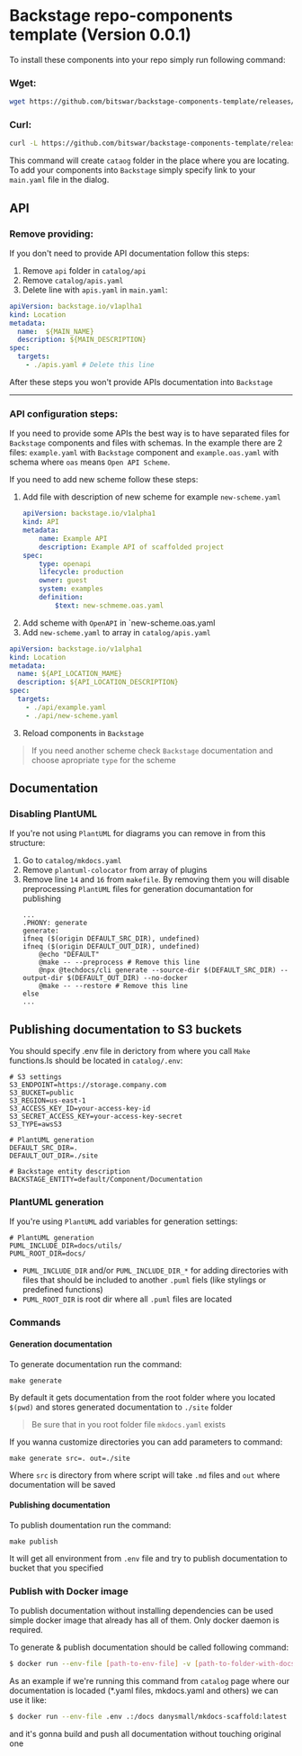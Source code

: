 # Backstage repo-components template (Version 0.0.1)

To install these components into your repo simply run following command:

### Wget:
```bash
wget https://github.com/bitswar/backstage-components-template/releases/download/0.0.1/install.sh && chmod +x install.sh && ./install.sh
```

### Curl:
```bash
curl -L https://github.com/bitswar/backstage-components-template/releases/download/0.0.1/install.sh -o install.sh && chmod +x install.sh && ./install.sh
```

This command will create `cataog` folder in the place where you are locating. To add your components into `Backstage` simply specify link to your `main.yaml` file in the dialog.

## API
### Remove providing:
If you don't need to provide API documentation follow this steps:
1. Remove `api` folder in `catalog/api`
2. Remove `catalog/apis.yaml`
3. Delete line with `apis.yaml` in `main.yaml`:
```yaml
apiVersion: backstage.io/v1aplha1
kind: Location
metadata:
  name:  ${MAIN_NAME}
  description: ${MAIN_DESCRIPTION}
spec:
  targets:
    - ./apis.yaml # Delete this line
```

After these steps you won't provide APIs documentation into `Backstage`

---
### API configuration steps:
If you need to provide some APIs the best way is to have separated files for `Backstage` components and files with schemas. In the example there are 2 files: `example.yaml` with `Backstage` component and `example.oas.yaml` with schema where `oas` means `Open API Scheme`.

If you need to add new scheme follow these steps:
1. Add file with description of new scheme for example `new-scheme.yaml`
    ```yaml
    apiVersion: backstage.io/v1alpha1
    kind: API
    metadata:
        name: Example API
        description: Example API of scaffolded project
    spec:
        type: openapi
        lifecycle: production
        owner: guest
        system: examples
        definition:
            $text: new-schmeme.oas.yaml
    ```
2. Add scheme with `OpenAPI` in `new-scheme.oas.yaml
3. Add `new-scheme.yaml` to array in `catalog/apis.yaml`
```yaml
apiVersion: backstage.io/v1alpha1
kind: Location
metadata:
  name: ${API_LOCATION_MAME}
  description: ${API_LOCATION_DESCRIPTION}
spec:
  targets:
    - ./api/example.yaml
    - ./api/new-scheme.yaml
```
3. Reload components in `Backstage`
> If you need another scheme check `Backstage` documentation and choose apropriate `type` for the scheme

## Documentation
### Disabling PlantUML
If you're not using `PlantUML` for diagrams you can remove in from this structure:
1. Go to `catalog/mkdocs.yaml`
2. Remove `plantuml-colocator` from array of plugins
3. Remove line `14` and `16` from `makefile`. By removing them you will disable preprocessing `PlantUML` files for generation documantation for publishing
    ```make
    ...
    .PHONY: generate
    generate:
    ifneq ($(origin DEFAULT_SRC_DIR), undefined)
    ifneq ($(origin DEFAULT_OUT_DIR), undefined)
        @echo "DEFAULT"
        @make -- --preprocess # Remove this line
        @npx @techdocs/cli generate --source-dir $(DEFAULT_SRC_DIR) --output-dir $(DEFAULT_OUT_DIR) --no-docker
        @make -- --restore # Remove this line
    else
    ...
    ```

## Publishing documentation to S3 buckets
You should specify .env file in derictory from where you call `Make` functions.Is should be located in `catalog/.env`:
```shell
# S3 settings
S3_ENDPOINT=https://storage.company.com
S3_BUCKET=public
S3_REGION=us-east-1
S3_ACCESS_KEY_ID=your-access-key-id
S3_SECRET_ACCESS_KEY=your-access-key-secret
S3_TYPE=awsS3

# PlantUML generation
DEFAULT_SRC_DIR=.
DEFAULT_OUT_DIR=./site

# Backstage entity description
BACKSTAGE_ENTITY=default/Component/Documentation
```

### PlantUML generation
If you're using `PlantUML` add variables for generation settings:
```shell
# PlantUML generation
PUML_INCLUDE_DIR=docs/utils/
PUML_ROOT_DIR=docs/
```

- `PUML_INCLUDE_DIR` and/or `PUML_INCLUDE_DIR_*` for adding directories with files that should be included to another `.puml` fiels (like stylings or predefined functions)
- `PUML_ROOT_DIR` is root dir where all `.puml` files are located

### Commands

#### Generation documentation
To generate documentation run the command:
```shell
make generate
```
By default it gets documentation from the root folder where you located `$(pwd)` and stores generated documentation to `./site` folder
> Be sure that in you root folder file `mkdocs.yaml` exists

If you wanna customize directories you can add parameters to command:
```shell
make generate src=. out=./site
```
Where `src` is directory from where script will take `.md` files and `out` where documentation will be saved

#### Publishing documentation
To publish doumentation run the command:
```
make publish
```
It will get all environment from `.env` file and try to publish documentation to bucket that you specified

### Publish with Docker image
To publish documentation without installing dependencies can be used simple docker image
that already has all of them. Only docker daemon is required.

To generate & publish documentation should be called following command:
```bash
$ docker run --env-file [path-to-env-file] -v [path-to-folder-with-docs]:/docs danysmall/mkdocs-scaffold:latest
```

As an example if we're running this command from `catalog` page where our documentation is locaded (*.yaml files, mkdocs.yaml and others) we can use it like:

```bash
$ docker run --env-file .env .:/docs danysmall/mkdocs-scaffold:latest
```

and it's gonna build and push all documentation without touching original one